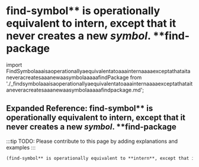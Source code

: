 # find-symbol** is operationally equivalent to **intern**, except that it never creates a new *symbol*. **find-package

import FindSymbolaaaisaoperationallyaequivalentatoaaainternaaaaexceptathataitaneveracreatesaaanewaasymbolaaaaafindPackage from './_findsymbolaaaisaoperationallyaequivalentatoaaainternaaaaexceptathataitaneveracreatesaaanewaasymbolaaaaafindpackage.md';

<FindSymbolaaaisaoperationallyaequivalentatoaaainternaaaaexceptathataitaneveracreatesaaanewaasymbolaaaaafindPackage />

## Expanded Reference: find-symbol** is operationally equivalent to **intern**, except that it never creates a new *symbol*. **find-package

:::tip
TODO: Please contribute to this page by adding explanations and examples
:::

```lisp
(find-symbol** is operationally equivalent to **intern**, except that it never creates a new *symbol*. **find-package )
```
